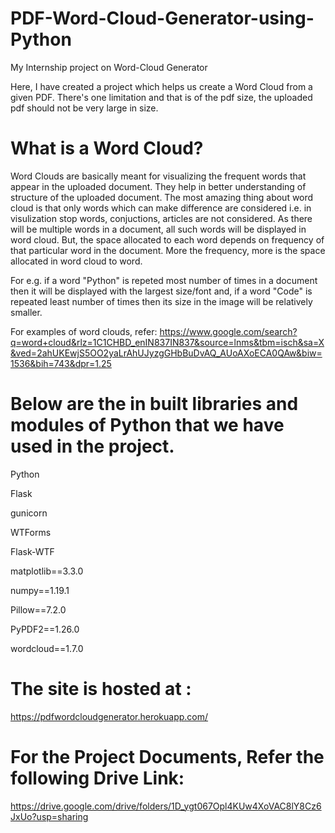 # PDF-Word-Cloud-Generator-using-Python
My Internship project on Word-Cloud Generator

Here, I have created a project which helps us create a Word Cloud from a given PDF. 
There's one limitation and that is of the pdf size, the uploaded pdf should not be very large in size.

# What is a Word Cloud?
Word Clouds are basically meant for visualizing the frequent words that appear in the uploaded document. They help in better understanding of structure of the uploaded document. The most amazing thing about word cloud is that only words which can make difference are considered i.e. in visulization stop words, conjuctions, articles are not considered. 
As there will be multiple words in a document, all such words will be displayed in word cloud. But, the space allocated to each word depends on frequency of that particular word in the document. More the frequency, more is the space allocated in word cloud to word.

For e.g. if a word "Python" is repeted most number of times in a document then it will be displayed with the largest size/font and, if a word "Code" is repeated least number of times then its size in the image will be relatively smaller.

For examples of word clouds, refer: https://www.google.com/search?q=word+cloud&rlz=1C1CHBD_enIN837IN837&source=lnms&tbm=isch&sa=X&ved=2ahUKEwjS5OO2yaLrAhUJyzgGHbBuDvAQ_AUoAXoECA0QAw&biw=1536&bih=743&dpr=1.25

# Below are the in built libraries and modules of Python that we have used in the project. 
Python

Flask

gunicorn

WTForms

Flask-WTF

matplotlib==3.3.0

numpy==1.19.1

Pillow==7.2.0

PyPDF2==1.26.0

wordcloud==1.7.0

# The site is hosted at : 
https://pdfwordcloudgenerator.herokuapp.com/

# For the Project Documents, Refer the following Drive Link:
https://drive.google.com/drive/folders/1D_ygt067Opl4KUw4XoVAC8lY8Cz6JxUo?usp=sharing


